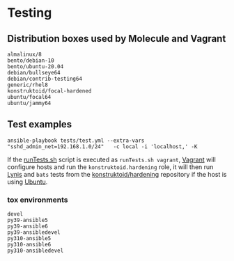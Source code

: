 # Testing

## Distribution boxes used by Molecule and Vagrant

```console
almalinux/8
bento/debian-10
bento/ubuntu-20.04
debian/bullseye64
debian/contrib-testing64
generic/rhel8
konstruktoid/focal-hardened
ubuntu/focal64
ubuntu/jammy64
```

## Test examples

```shell
ansible-playbook tests/test.yml --extra-vars "sshd_admin_net=192.168.1.0/24"   -c local -i 'localhost,' -K
```

If the [runTests.sh](runTests.sh) script is executed as `runTests.sh vagrant`,
[Vagrant](https://www.vagrantup.com/ "Vagrant") will configure hosts and run the
`konstruktoid.hardening` role, it will then run
[Lynis](https://github.com/CISOfy/lynis/ "Lynis") and `bats` tests from the
[konstruktoid/hardening](https://github.com/konstruktoid/hardening "konstruktoid/hardening")
repository if the host is using [Ubuntu](https://ubuntu.com/ "Ubuntu").

### tox environments

```console
devel
py39-ansible5
py39-ansible6
py39-ansibledevel
py310-ansible5
py310-ansible6
py310-ansibledevel
```
